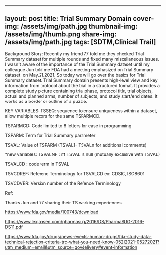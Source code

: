 
---
layout: post
title: Trial Summary Domain
cover-img: /assets/img/path.jpg
thumbnail-img: /assets/img/thumb.png
share-img: /assets/img/path.jpg
tags: [SDTM,Clinical Trail]
---

Background Story: Recently my friend 77 told me they checked Trial Summary dataset for multiple rounds and fixed many miscellaneous issues.
I wasn't aware of the importance of the Trial Summary dataset until my colleague Jun told me FDA had a meeting emphasized on Trial Summary dataset  on May.21.2021. So today we will go over the basics for Trial Summary dataset. Trial Summary domain presents high-level view and key information from protocol about the trial in a structured format. It provides a complete study picture containing trial phase, protocol title, trial objects, actual and planned arms,
number of subjects, and study start/end dates. It works as a border or outline of a puzzle.


KEY VARIABLES:
TSSEQ: sequence to ensure uniqueness within a dataset, allow multiple recors for the same TSPARMCD.

TSPARMCD: Code limited to 8 letters for ease in programming

TSPARM: Term for Trial Summary parameter

TSVAL: Value of TSPARM
(TSVAL1- TSVALn for additional comments)

*new variables:
TSVALNF : iff TSVAL is null
(mutually exclusive with TSVAL)

TSVALCD : code term in TSVAL

TSVCDREF: Referenc Terminology for TSVALCD 
ex: CDSIC, ISO8601 

TSVCDVER: Version number of the Refence Terminology



Ref:

Thanks Jun and 77 sharing their TS working experiences.

https://www.fda.gov/media/100743/download

https://www.lexjansen.com/pharmasug/2016/DS/PharmaSUG-2016-DS11.pdf

https://www.fda.gov/drugs/news-events-human-drugs/fda-study-data-technical-rejection-criteria-trc-what-you-need-know-05212021-05272021?utm_medium=email&utm_source=govdelivery#event-information
 
